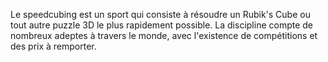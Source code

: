 Le speedcubing est un sport qui consiste à résoudre un Rubik's Cube ou tout autre puzzle 3D le plus rapidement possible. La discipline compte de nombreux adeptes à travers le monde, avec l'existence de compétitions et des prix à remporter.
